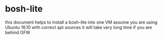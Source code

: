 # bosh-lite
this document helps to install a bosh-lite into one VM
assume you are using Ubuntu 16.10 with correct apt sources
it will take very long time if you are behind GFW

